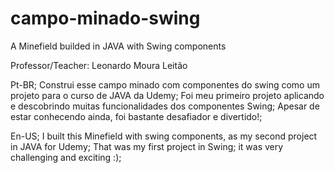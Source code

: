 # campo-minado-swing
A Minefield builded in JAVA with Swing components 

Professor/Teacher: Leonardo Moura Leitão

Pt-BR;
Construi esse campo minado com componentes do swing como um projeto para o curso de JAVA da Udemy;
Foi meu primeiro projeto aplicando e descobrindo muitas funcionalidades dos componentes Swing;
Apesar de estar conhecendo ainda, foi bastante desafiador e divertido!;

En-US;
I built this Minefield with swing components, as my second project in JAVA for Udemy;
That was my first project in Swing; it was very challenging and exciting :);
